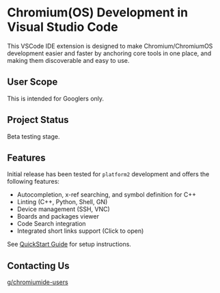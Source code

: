 # Chromium(OS) Development in Visual Studio Code

This VSCode IDE extension is designed to make Chromium/ChromiumOS development
easier and faster by anchoring core tools in one place, and making them
discoverable and easy to use.

## User Scope

This is intended for Googlers only.

## Project Status

Beta testing stage.

## Features

Initial release has been tested for `platform2` development and offers the following features:

- Autocompletion, x-ref searching, and symbol definition for C++
- Linting (C++, Python, Shell, GN)
- Device management (SSH, VNC)
- Boards and packages viewer
- Code Search integration
- Integrated short links support (Click to open)

See [QuickStart Guide] for setup instructions.

[quickstart guide]: https://chromium.googlesource.com/chromiumos/chromite/+/HEAD/ide_tooling/docs/quickstart.md

## Contacting Us

[g/chromiumide-users](http://g/chromiumide-users)
